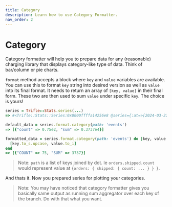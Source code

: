 ```yaml
---
title: Category
description: Learn how to use Category Formatter.
nav_order: 2
---
```


# Category

Category formatter will help you to prepare data for any (reasonable) charging library that displays category-like type of data. Think of bar/column or pie charts.

`format` method accepts a block where `key` and `value` variables are available. You can use this to format `key` string into desired version as well as `value` into its final format. It needs to return an array of `[key, value]` in their final form. These two are then used to sum `value` under specific `key`. The choice is yours!

```ruby
series = Trifle::Stats.series(...)
=> #<Trifle::Stats::Series:0x0000ffffa14256e8 @series={:at=>[2024-03-22 19:38:00 +0000, 2024-03-22 19:39:00 +0000], :values=>[{events: {count: 42, sum: 2184}}, {events: {count: 33, sum: 1553}}]}>

default_data = series.format.category(path: 'events')
=> [{"count" => 0.75e2, "sum" => 0.3737e4}]

formatted_data = series.format.category(path: 'events') do |key, value|
  [key.to_s.upcase, value.to_i]
end
=> [{"COUNT" => 75, "SUM" => 3737}]
```

> Note: `path` is a list of keys joined by dot. Ie `orders.shipped.count` would represent value at `{orders: { shipped: { count: ... } } }`.


And thats it. Now you prepared series for plotting your categories.

> Note: You may have noticed that category formatter gives you basically same output as running sum aggregator over each key of the branch. Do with that what you want.
